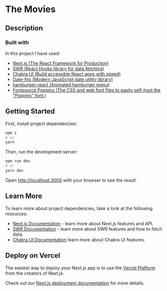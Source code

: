 # The Movies

## Description

### Built with

In this project I have used:

- [Next.js (The React Framework for Production)](https://nextjs.org/)
- [SWR (React Hooks library for data fetching)](https://swr.vercel.app/)
- [Chakra UI (Build accessible React apps with speed)](https://chakra-ui.com/)
- [Date-fns (Modern JavaScript date utility library)](https://date-fns.org/)
- [hamburger-react (Animated hamburger menu)](https://hamburger-react.netlify.app/)
- [Fontsource Poppins (The CSS and web font files to easily self-host the “Poppins” font.)](https://www.npmjs.com/package/@fontsource/poppins)

## Getting Started

First, install project dependencies:

```bash
npm i
# or
yarn
```

Then, run the development server:

```bash
npm run dev
# or
yarn dev
```

Open [http://localhost:3000](http://localhost:3000) with your browser to see the result.

## Learn More

To learn more about project dependencies, take a look at the following resources:

- [Next.js Documentation](https://nextjs.org/docs) - learn more about Next.js features and API.
- [SWR Documentation](https://swr.vercel.app/getting-started) - learn more about SWR features and how to fetch data.
- [Chakra UI Documentation](https://chakra-ui.com/docs/getting-started) learn more about Chakra UI features.

## Deploy on Vercel

The easiest way to deploy your Next.js app is to use the [Vercel Platform](https://vercel.com/import?utm_medium=default-template&filter=next.js&utm_source=create-next-app&utm_campaign=create-next-app-readme) from the creators of Next.js.

Check out our [Next.js deployment documentation](https://nextjs.org/docs/deployment) for more details.
